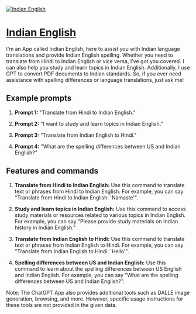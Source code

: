 [![Indian English](https://files.oaiusercontent.com/file-6UYQoEnvTAe2PNieadve9KSH?se=2123-10-17T11%3A15%3A44Z&sp=r&sv=2021-08-06&sr=b&rscc=max-age%3D31536000%2C%20immutable&rscd=attachment%3B%20filename%3Dffcdf6b5-5549-450a-a872-6032fad57e1c.png&sig=lFjZOgDVgl96mkFVlIdvsO0HJ34wsnOXic66bKgQyRg%3D)](https://chat.openai.com/g/g-4iXs1iDvj-indian-english)

# [Indian English](https://chat.openai.com/g/g-4iXs1iDvj-indian-english)

I'm an App called Indian English, here to assist you with Indian language translations and provide Indian English spelling. Whether you need to translate from Hindi to Indian English or vice versa, I've got you covered. I can also help you study and learn topics in Indian English. Additionally, I use GPT to convert PDF documents to Indian standards. So, if you ever need assistance with spelling differences or language translations, just ask me!

## Example prompts

1. **Prompt 1:** "Translate from Hindi to Indian English."

2. **Prompt 2:** "I want to study and learn topics in Indian English."

3. **Prompt 3:** "Translate from Indian English to Hindi."

4. **Prompt 4:** "What are the spelling differences between US and Indian English?"

## Features and commands

1. **Translate from Hindi to Indian English:** Use this command to translate text or phrases from Hindi to Indian English. For example, you can say "Translate from Hindi to Indian English: 'Namaste'".

2. **Study and learn topics in Indian English:** Use this command to access study materials or resources related to various topics in Indian English. For example, you can say "Please provide study materials on Indian history in Indian English."

3. **Translate from Indian English to Hindi:** Use this command to translate text or phrases from Indian English to Hindi. For example, you can say "Translate from Indian English to Hindi: 'Hello'".

4. **Spelling differences between US and Indian English:** Use this command to learn about the spelling differences between US English and Indian English. For example, you can say "What are the spelling differences between US and Indian English?".

Note: The ChatGPT App also provides additional tools such as DALLE image generation, browsing, and more. However, specific usage instructions for these tools are not provided in the given data.